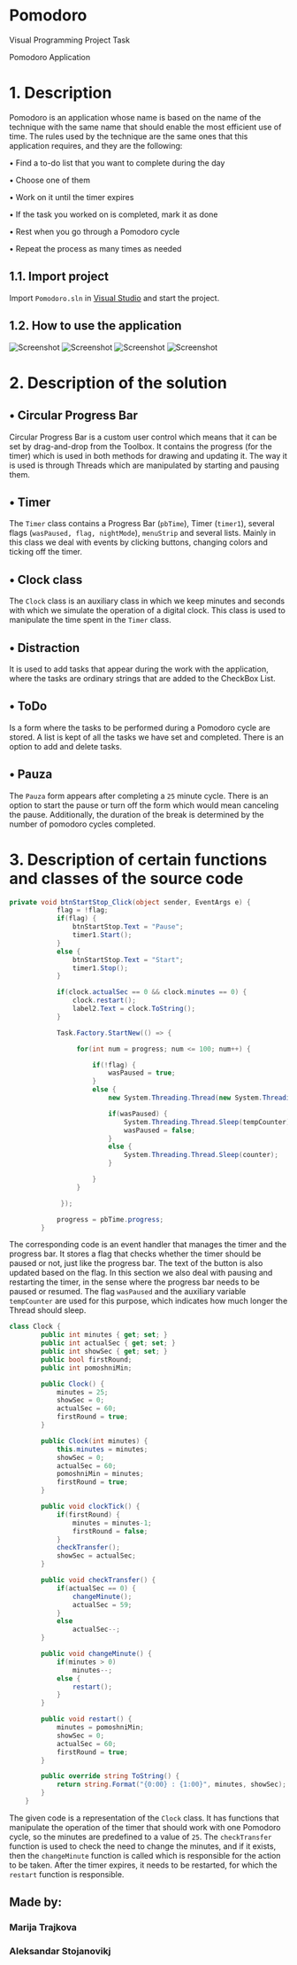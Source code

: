 # Pomodoro
Visual Programming Project Task

Pomodoro Application
# 1.	Description

Pomodoro is an application whose name is based on the name of the technique with the same name that should enable the most efficient use of time. The rules used by the technique are the same ones that this application requires, and they are the following:

•	Find a to-do list that you want to complete during the day

•	Choose one of them

•	Work on it until the timer expires

•	If the task you worked on is completed, mark it as done

•	Rest when you go through a Pomodoro cycle

•	Repeat the process as many times as needed

## 1.1.      Import project

Import `Pomodoro.sln` in [Visual Studio](https://visualstudio.microsoft.com/) and start the project.

## 1.2.	 How to use the application
![Screenshot](Pictures/p1.png)
![Screenshot](Pictures/p2.png)
![Screenshot](Pictures/p4.png)
![Screenshot](Pictures/p5.png)

# 2.	Description of the solution

## •	Circular Progress Bar
Circular Progress Bar is a custom user control which means that it can be set by drag-and-drop from the Toolbox. It contains the progress (for the timer) which is used in both methods for drawing and updating it. The way it is used is through Threads which are manipulated by starting and pausing them. 
## •	Timer
The `Timer` class contains a Progress Bar (`pbTime`), Timer (`timer1`), several flags (`wasPaused, flag, nightMode`), `menuStrip` and several lists. Mainly in this class we deal with events by clicking buttons, changing colors and ticking off the timer. 

## •	Clock class
The `Clock` class is an auxiliary class in which we keep minutes and seconds with which we simulate the operation of a digital clock. This class is used to manipulate the time spent in the `Timer` class. 

## •	Distraction
It is used to add tasks that appear during the work with the application, where the tasks are ordinary strings that are added to the CheckBox List. 

## •	ToDo
Is a form where the tasks to be performed during a Pomodoro cycle are stored. A list is kept of all the tasks we have set and completed. There is an option to add and delete tasks. 

## •	Pauza
The `Pauza` form appears after completing a `25` minute cycle. There is an option to start the pause or turn off the form which would mean canceling the pause. Additionally, the duration of the break is determined by the number of pomodoro cycles completed.

# 3.	Description of certain functions and classes of the source code
```c#
private void btnStartStop_Click(object sender, EventArgs e) {
            flag = !flag;
            if(flag) {
                btnStartStop.Text = "Pause";
                timer1.Start();
            }
            else {
                btnStartStop.Text = "Start";
                timer1.Stop();
            }

            if(clock.actualSec == 0 && clock.minutes == 0) {
                clock.restart();
                label2.Text = clock.ToString();
            }

            Task.Factory.StartNew(() => {

                 for(int num = progress; num <= 100; num++) {

                     if(!flag) {
                         wasPaused = true;
                     }
                     else {
                         new System.Threading.Thread(new System.Threading.ParameterizedThreadStart(this.ProgressUpgrade)).Start(num);

                         if(wasPaused) {
                             System.Threading.Thread.Sleep(tempCounter);
                             wasPaused = false;
                         }
                         else {
                             System.Threading.Thread.Sleep(counter);
                         }

                     }
                 }

             });

            progress = pbTime.progress;
        }
```
The corresponding code is an event handler that manages the timer and the progress bar. It stores a flag that checks whether the timer should be paused or not, just like the progress bar. The text of the button is also updated based on the flag. In this section we also deal with pausing and restarting the timer, in the sense where the progress bar needs to be paused or resumed. The flag `wasPaused` and the auxiliary variable `tempCounter` are used for this purpose, which indicates how much longer the Thread should sleep. 

```c#
class Clock {
        public int minutes { get; set; }
        public int actualSec { get; set; }
        public int showSec { get; set; }
        public bool firstRound;
        public int pomoshniMin;

        public Clock() {
            minutes = 25;
            showSec = 0;
            actualSec = 60;
            firstRound = true;
        }

        public Clock(int minutes) {
            this.minutes = minutes;
            showSec = 0;
            actualSec = 60;
            pomoshniMin = minutes;
            firstRound = true;
        }

        public void clockTick() {
            if(firstRound) {
                minutes = minutes-1;
                firstRound = false;
            }
            checkTransfer();
            showSec = actualSec;
        }

        public void checkTransfer() {
            if(actualSec == 0) {
                changeMinute();
                actualSec = 59;
            }
            else
                actualSec--;
        }

        public void changeMinute() {
            if(minutes > 0)
                minutes--;
            else {
                restart();
            }
        }

        public void restart() {
            minutes = pomoshniMin;
            showSec = 0;
            actualSec = 60;
            firstRound = true;
        }

        public override string ToString() {
            return string.Format("{0:00} : {1:00}", minutes, showSec);
        }
    }    
```


The given code is a representation of the `Clock` class. It has functions that manipulate the operation of the timer that should work with one Pomodoro cycle, so the minutes are predefined to a value of `25`. The `checkTransfer` function is used to check the need to change the minutes, and if it exists, then the `changeMinute` function is called which is responsible for the action to be taken. After the timer expires, it needs to be restarted, for which the `restart` function is responsible.





## Made by:
### Marija Trajkova
### Aleksandar Stojanovikj
